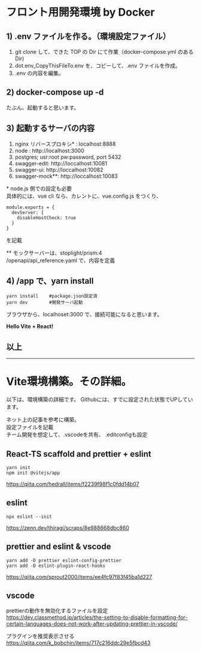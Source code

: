 # フロント用開発環境 by Docker

## 1) .env ファイルを作る。（環境設定ファイル）

1. git clone して、できた TOP の Dir にて作業（docker-compose.yml のある Dir)
1. dot.env_CopyThisFileTo.env を、コピーして、.env ファイルを作成。
1. .env の内容を編集。

## 2) docker-compose up -d

たぶん、起動すると思います。

## 3) 起動するサーバの内容

1. nginx リバースプロキシ* : localhost:8888
1. node : http://localhost:3000
1. postgres; usr:root pw:password, port 5432
1. swagger-edit: http://loccalhost:10081
1. swagger-ui: http://loccalhost:10082
1. swagger-mock**: http://loccalhost:10083

\* node.js 側での設定も必要  
  具体的には、vue cli なら、カレントに、vue.config.js をつくり、
```shell
module.exports = {
  devServer: {
    disableHostCheck: true
  }
}
```

を記載

**
モックサーバーは、stoplight/prism:4  
/openapi/api_reference.yaml で、内容を定義

## 4)  /app で、yarn install
```shell
yarn install    #package.json設定済
yarn dev        #開発サーバ起動
```

ブラウザから、localhoset:3000 で、接続可能になると思います。  
  
**Hello Vite + React!**
  
  
  以上
---

---
# Vite環境構築。その詳細。
以下は、環境構築の詳細です。
Githubには、すでに設定された状態でUPしています。  

ネット上の記事を参考に構築。  
設定ファイルを記載  
チーム開発を想定して、.vscodeを共有、
.editconfigも設定

## React-TS scaffold and prettier + eslint
```shell
yarn init
npm init @vitejs/app
```
https://qiita.com/hedrall/items/f2239f98f1c0fdd14b07

## eslint
```shell
npx eslint --init
```
https://zenn.dev/thiragi/scraps/8e988668dbc860

## prettier and eslint & vscode
```shell
yarn add -D prettier eslint-config-prettier
yarn add -D eslint-plugin-react-hooks
````
https://qiita.com/sprout2000/items/ee4fc97f83f45ba1d227

## vscode
prettierの動作を無効化するファイルを設定
https://dev.classmethod.jp/articles/the-setting-to-disable-formatting-for-certain-languages-does-not-work-after-updating-prettier-in-vscode/

プラグインを推奨表示させる
https://qiita.com/k_bobchin/items/717c216ddc29e5fbcd43
